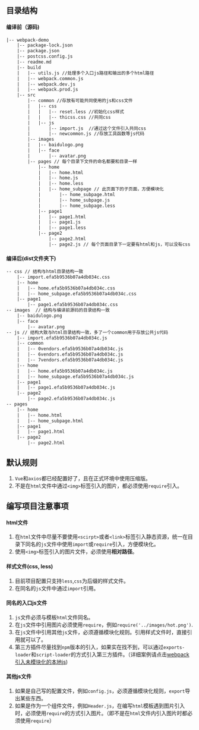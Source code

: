 ## 目录结构
#### 编译前（源码)
```txt
|-- webpack-demo
    |-- package-lock.json
    |-- package.json
    |-- postcss.config.js
    |-- readme.md
    |-- build
    |   |-- utils.js //处理多个入口js路径和输出的多个html路径
    |   |-- webpack.common.js
    |   |-- webpack.dev.js
    |   |-- webpack.prod.js
    |-- src
        |-- common //存放有可能共同使用的js和css文件
        |   |-- css
        |   |   |-- reset.less //初始化css样式
        |   |   |-- thicss.css //共同css
        |   |-- js
        |       |-- import.js  //通过这个文件引入共同css
        |       |-- newcommon.js //存放工具函数等js代码
        |-- images
        |   |-- baidulogo.png
        |   |-- face
        |       |-- avatar.png
        |-- pages // 每个目录下文件的命名都要和目录一样
            |-- home
            |   |-- home.html
            |   |-- home.js
            |   |-- home.less
            |   |-- home_subpage // 此页面下的子页面，方便模块化
            |       |-- home_subpage.html
            |       |-- home_subpage.js
            |       |-- home_subpage.less
            |-- page1
            |   |-- page1.html
            |   |-- page1.js
            |   |-- page1.less
            |-- page2
                |-- page2.html
                |-- page2.js // 每个页面目录下一定要有html和js，可以没有css
```

#### 编译后(dist文件夹下)
```txt
-- css // 结构与html目录结构一致
    |-- import.efa5b9536b07a4db034c.css
    |-- home
    |   |-- home.efa5b9536b07a4db034c.css
    |   |-- home_subpage.efa5b9536b07a4db034c.css
    |-- page1
        |-- page1.efa5b9536b07a4db034c.css
-- images  // 结构与编译前源码的目录结构一致
    |-- baidulogo.png
    |-- face
        |-- avatar.png
-- js // 结构大致与html目录结构一致，多了一个common用于存放公共js代码
    |-- import.efa5b9536b07a4db034c.js
    |-- common
    |   |-- 0vendors.efa5b9536b07a4db034c.js
    |   |-- 6vendors.efa5b9536b07a4db034c.js
    |   |-- 7vendors.efa5b9536b07a4db034c.js
    |-- home
    |   |-- home.efa5b9536b07a4db034c.js
    |   |-- home_subpage.efa5b9536b07a4db034c.js
    |-- page1
    |   |-- page1.efa5b9536b07a4db034c.js
    |-- page2
        |-- page2.efa5b9536b07a4db034c.js
-- pages
    |-- home
    |   |-- home.html
    |   |-- home_subpage.html
    |-- page1
    |   |-- page1.html
    |-- page2
        |-- page2.html
```

## 默认规则
1. `Vue`和`axios`都已经配置好了，且在正式环境中使用压缩版。
2. 不是在`html`文件中通过`<img>`标签引入的图片，都必须使用`require`引入。

## 编写项目注意事项
#### html文件
1. 在`html`文件中尽量不要使用`<scirpt>`或者`<link>`标签引入静态资源，统一在目录下同名的`js`文件中使用`import`或`require`引入，方便模块化。
2. 使用`<img>`标签引入的图片文件，必须使用**相对路径**。

#### 样式文件(css, less)
1. 目前项目配置只支持`less`,`css`为后缀的样式文件。
2. 在同名的`js`文件中通过`import`引用。

#### 同名的入口js文件
1. `js`文件必须与模板`html`文件同名。
2. 在`js`文件中引用图片必须使用`require`，例如`require('../images/hot.png')`.
3. 在`js`文件中引用其他`js`文件，必须遵循模块化规则。引用样式文件时，直接引用就可以了。
4. 第三方插件尽量找到`npm`版本的引入，如果实在找不到，可以通过`exports-loader`和`script-loader`的方式引入第三方插件。（详细案例请点击[webpack 引入未模块化的本地js](https://blog.csdn.net/httguangtt/article/details/106636912))

#### 其他js文件
1. 如果是自己写的配置文件，例如`config.js`，必须遵循模块化规则，`export`导出某些东西。
2. 如果是作为一个组件文件，例如`Header.js`，在编写`html`模板遇到图片引入时，必须使用`require`的方式引入图片。（即不是在`html`文件内引入图片时都必须使用`require`）
